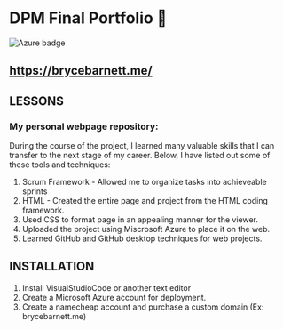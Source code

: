 # DPM Final Portfolio 🤑
![Azure badge](https://img.shields.io/badge/Microsoft_Azure-0089D6?style=for-the-badge&logo=microsoft-azure&logoColor=white)

## https://brycebarnett.me/

## LESSONS
### My personal webpage repository:
During the course of the project, I learned many valuable skills that I can transfer to the next stage of my career. Below, I have listed out some of these tools and techniques:
1. Scrum Framework - Allowed me to organize tasks into achieveable sprints 
2. HTML - Created the entire page and project from the HTML coding framework.
3. Used CSS to format page in an appealing manner for the viewer.
4. Uploaded the project using Miscrosoft Azure to place it on the web.
5. Learned GitHub and GitHub desktop techniques for web projects. 

## INSTALLATION
1. Install VisualStudioCode or another text editor
2. Create a Microsoft Azure account for deployment.
3. Create a namecheap account and purchase a custom domain (Ex: brycebarnett.me)













 
